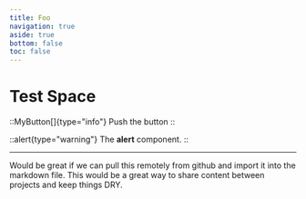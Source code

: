 ```yaml
---
title: Foo
navigation: true
aside: true
bottom: false
toc: false
---
```


# Test Space

::MyButton[]{type="info"}
Push the button
::

::alert{type="warning"}
The **alert** component.
::

---

Would be great if we can pull this remotely from github and import it into the markdown file. This would be a great way to share content between projects and keep things DRY.
